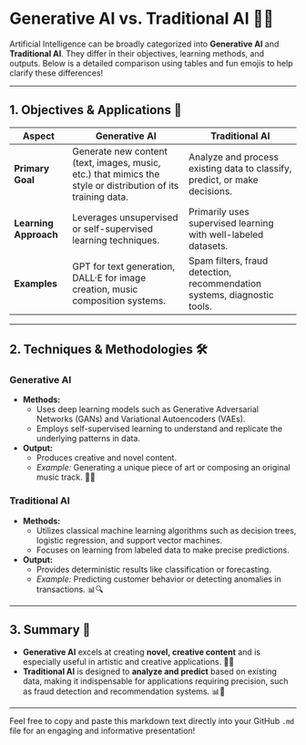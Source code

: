 # Generative AI vs. Traditional AI 🤖✨

Artificial Intelligence can be broadly categorized into **Generative AI** and **Traditional AI**. They differ in their objectives, learning methods, and outputs. Below is a detailed comparison using tables and fun emojis to help clarify these differences!

---

## 1. Objectives & Applications 🎯

| **Aspect**            | **Generative AI**                                                                                                 | **Traditional AI**                                                                         |
|-----------------------|-------------------------------------------------------------------------------------------------------------------|--------------------------------------------------------------------------------------------|
| **Primary Goal**      | Generate new content (text, images, music, etc.) that mimics the style or distribution of its training data.        | Analyze and process existing data to classify, predict, or make decisions.                  |
| **Learning Approach** | Leverages unsupervised or self-supervised learning techniques.                                                   | Primarily uses supervised learning with well-labeled datasets.                             |
| **Examples**          | GPT for text generation, DALL·E for image creation, music composition systems.                                    | Spam filters, fraud detection, recommendation systems, diagnostic tools.                   |

---

## 2. Techniques & Methodologies 🛠️

### Generative AI
- **Methods:**  
  - Uses deep learning models such as Generative Adversarial Networks (GANs) and Variational Autoencoders (VAEs).  
  - Employs self-supervised learning to understand and replicate the underlying patterns in data.
- **Output:**  
  - Produces creative and novel content.  
  - *Example:* Generating a unique piece of art or composing an original music track. 🎨🎼

### Traditional AI
- **Methods:**  
  - Utilizes classical machine learning algorithms such as decision trees, logistic regression, and support vector machines.  
  - Focuses on learning from labeled data to make precise predictions.
- **Output:**  
  - Provides deterministic results like classification or forecasting.  
  - *Example:* Predicting customer behavior or detecting anomalies in transactions. 📊🔍

---

## 3. Summary 📝

- **Generative AI** excels at creating **novel, creative content** and is especially useful in artistic and creative applications. 🎨✨  
- **Traditional AI** is designed to **analyze and predict** based on existing data, making it indispensable for applications requiring precision, such as fraud detection and recommendation systems. 📊🤖

---

Feel free to copy and paste this markdown text directly into your GitHub `.md` file for an engaging and informative presentation!

